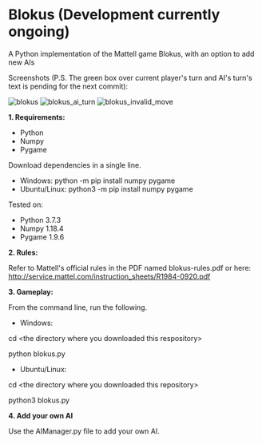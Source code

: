 # Blokus (Development currently ongoing)
A Python implementation of the Mattell game Blokus, with an option to add new AIs

Screenshots (P.S. The green box over current player's turn and AI's turn's text is pending for the next commit):

![blokus](https://user-images.githubusercontent.com/13799022/96349194-da8c0a80-10e8-11eb-8d1c-e29aa596f4c1.jpg)
![blokus_ai_turn](https://user-images.githubusercontent.com/13799022/96349209-fc858d00-10e8-11eb-9128-dc6793321e2b.JPG)
![blokus_invalid_move](https://user-images.githubusercontent.com/13799022/96349212-014a4100-10e9-11eb-9181-2c7167f324aa.JPG)

<b>1. Requirements:</b>
- Python
- Numpy
- Pygame

Download dependencies in a single line.
- Windows:
python -m pip install numpy pygame
- Ubuntu/Linux:
python3 -m pip install numpy pygame

Tested on:
- Python 3.7.3
- Numpy 1.18.4
- Pygame 1.9.6

<b>2. Rules:</b>

Refer to Mattell's official rules in the PDF named blokus-rules.pdf or here: http://service.mattel.com/instruction_sheets/R1984-0920.pdf

<b>3. Gameplay:</b>

From the command line, run the following.
- Windows:

cd \<the directory where you downloaded this respository\>

python blokus.py

- Ubuntu/Linux:

cd \<the directory where you downloaded this repository\>

python3 blokus.py

<b>4. Add your own AI</b>

Use the AIManager.py file to add your own AI.
